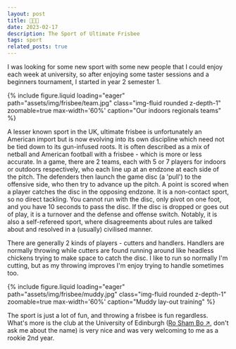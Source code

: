```yaml
---
layout: post
title: 🥏🥏🥏
date: 2023-02-17
description: The Sport of Ultimate Frisbee
tags: sport
related_posts: true
---
```


I was looking for some new sport with some new people that I could enjoy each week at university, so after enjoying some taster sessions and
a beginners tournament, I started in year 2 semester 1.

<div class="row mt-4 justify-content-center">
    <div class="col-auto mt-3 mt-md-0 d-flex align-items-center">
        {% include figure.liquid loading="eager" path="assets/img/frisbee/team.jpg" class="img-fluid rounded z-depth-1" zoomable=true max-width='60%'
        caption="Our indoors regionals teams" %}
    </div>
</div>

A lesser known sport in the UK, ultimate frisbee is unfortunately an American import but is now evolving into its own discipline which need
not be tied down to its gun-infused roots. It is often described as a mix of netball and American football with a frisbee - which is more or
less accurate. In a game, there are 2 teams, each with 5 or 7 players for indoors or outdoors respectively, who each line up at an endzone
at each side of the pitch. The defenders then launch the game disc (a 'pull') to the offensive side, who then try to advance up the pitch. A
point is scored when a player catches the disc in the opposing endzone. It is a non-contact sport, so no direct tackling. You cannot run
with the disc, only pivot on one foot, and you have 10 seconds to pass the disc. If the disc is dropped or goes out of play, it is a
turnover and the defense and offense switch. Notably, it is also a self-refereed sport, where disagreements about rules are talked about and
resolved in a (usually) civilised manner.

There are generally 2 kinds of players - cutters and handlers. Handlers are normally throwing while cutters are found running around like
headless chickens trying to make space to catch the disc. I like to run so normally I'm cutting, but as my throwing improves I'm enjoy
trying to handle sometimes too.

<div class="row mt-4 justify-content-center">
    <div class="col-auto mt-3 mt-md-0 d-flex align-items-center">
        {% include figure.liquid loading="eager" path="assets/img/frisbee/muddy.jpg" class="img-fluid rounded z-depth-1" zoomable=true max-width='60%'
        caption="Muddy lay-out training" %}
    </div>
</div>

The sport is just a lot of fun, and throwing a frisbee is fun regardless. What's more is the club at the University of Edinburgh ([Ro Sham Bo ↗](https://ultimaf.eusu.ed.ac.uk/), don't ask me about the name) is very nice and was very welcoming to me as a rookie 2nd year.
